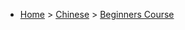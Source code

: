 * [Home](https://oren.github.io) > [Chinese](https://oren.github.io/chinese) > [Beginners Course](https://oren.github.io/chinese/beginners-course)
